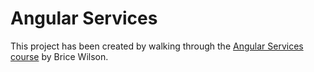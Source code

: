 # Angular Services

This project has been created by walking through the [Angular Services course](https://app.pluralsight.com/library/courses/angular-services) by Brice Wilson.
